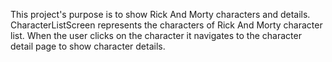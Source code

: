 This project's purpose is to show Rick And Morty characters and details.
CharacterListScreen represents the characters of Rick And Morty character list.
When the user clicks on the character
it navigates to the character detail page to show character details.